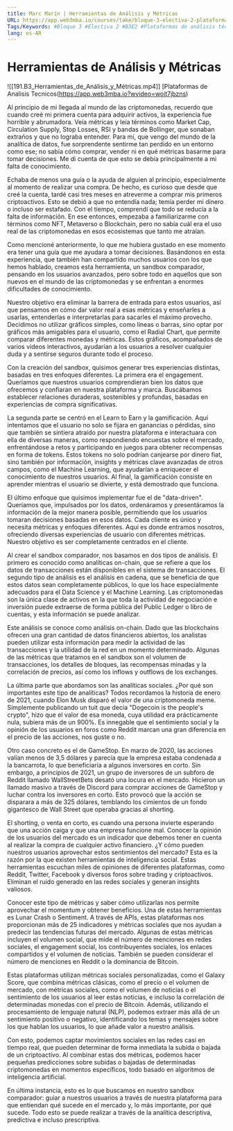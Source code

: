 ```yaml
---
title: Marc Marín | Herramientas de Análisis y Métricas
URL: https://app.web3mba.io/courses/take/bloque-3-electiva-2-plataformas-de-analisis-tecnico/lessons/39207278-marc-marin-herramientas-de-analisis-y-metricas
Tags/Keywords: #Bloque 3 #Electiva 2 #B3E2 #Plataformas de análisis técnico #Herramientas de Análisis y Métricas
lang: es-AR
---
```

# Herramientas de Análisis y Métricas
![[191.B3_Herramientas_de_Análisis_y_Métricas.mp4]]
[Plataformas de Analisis Tecnicos(https://app.web3mba.io?wvideo=woit7jbzns)

Al principio de mi llegada al mundo de las criptomonedas, recuerdo que cuando creé mi primera cuenta para adquirir activos, la experiencia fue horrible y abrumadora. Veía métricas y leía términos como Market Cap, Circulation Supply, Stop Losses, RSI y bandas de Bollinger, que sonaban extraños y que no lograba entender. Para mí, que vengo del mundo de la analítica de datos, fue sorprendente sentirme tan perdido en un entorno como ese; no sabía cómo comprar, vender ni en qué métricas basarme para tomar decisiones. Me di cuenta de que esto se debía principalmente a mi falta de conocimiento.

Echaba de menos una guía o la ayuda de alguien al principio, especialmente al momento de realizar una compra. De hecho, es curioso que desde que creé la cuenta, tardé casi tres meses en atreverme a comprar mis primeros criptoactivos. Esto se debió a que no entendía nada; temía perder mi dinero o incluso ser estafado. Con el tiempo, comprendí que todo se reducía a la falta de información. En ese entonces, empezaba a familiarizarme con términos como NFT, Metaverso o Blockchain, pero no sabía cuál era el uso real de las criptomonedas en esos ecosistemas que tanto me atraían.

Como mencioné anteriormente, lo que me hubiera gustado en ese momento era tener una guía que me ayudara a tomar decisiones. Basándonos en esta experiencia, que también han compartido muchos usuarios con los que hemos hablado, creamos esta herramienta, un sandbox comparador, pensando en los usuarios avanzados, pero sobre todo en aquellos que son nuevos en el mundo de las criptomonedas y se enfrentan a enormes dificultades de conocimiento.

Nuestro objetivo era eliminar la barrera de entrada para estos usuarios, así que pensamos en cómo dar valor real a esas métricas y enseñarles a usarlas, entenderlas e interpretarlas para sacarles el máximo provecho. Decidimos no utilizar gráficos simples, como líneas o barras, sino optar por gráficos más amigables para el usuario, como el Radial Chart, que permite comparar diferentes monedas y métricas. Estos gráficos, acompañados de varios vídeos interactivos, ayudarían a los usuarios a resolver cualquier duda y a sentirse seguros durante todo el proceso.

Con la creación del sandbox, quisimos generar tres experiencias distintas, basadas en tres enfoques diferentes. La primera era el engagement. Queríamos que nuestros usuarios comprendieran bien los datos que ofrecemos y confiaran en nuestra plataforma y marca. Buscábamos establecer relaciones duraderas, sostenibles y profundas, basadas en experiencias de compra significativas.

La segunda parte se centró en el Learn to Earn y la gamificación. Aquí intentamos que el usuario no solo se fijara en ganancias o pérdidas, sino que también se sintiera atraído por nuestra plataforma e interactuara con ella de diversas maneras, como respondiendo encuestas sobre el mercado, enfrentándose a retos y participando en juegos para obtener recompensas en forma de tokens. Estos tokens no solo podrían canjearse por dinero fiat, sino también por información, insights y métricas clave avanzadas de otros campos, como el Machine Learning, que ayudarían a enriquecer el conocimiento de nuestros usuarios. Al final, la gamificación consiste en aprender mientras el usuario se divierte, y está demostrado que funciona.

El último enfoque que quisimos implementar fue el de "data-driven". Queríamos que, impulsados por los datos, ordenáramos y presentáramos la información de la mejor manera posible, permitiendo que los usuarios tomaran decisiones basadas en esos datos. Cada cliente es único y necesita métricas y enfoques diferentes. Aquí es donde entramos nosotros, ofreciendo diversas experiencias de usuario con diferentes métricas. Nuestro objetivo es ser completamente centrados en el cliente.

Al crear el sandbox comparador, nos basamos en dos tipos de análisis. El primero es conocido como analíticas on-chain, que se refiere a que los datos de transacciones están disponibles en el sistema de transacciones. El segundo tipo de análisis es el análisis en cadena, que se beneficia de que estos datos sean completamente públicos, lo que los hace especialmente adecuados para el Data Science y el Machine Learning. Las criptomonedas son la única clase de activos en la que toda la actividad de negociación e inversión puede extraerse de forma pública del Public Ledger o libro de cuentas, y esta información se puede analizar.

Este análisis se conoce como análisis on-chain. Dado que las blockchains ofrecen una gran cantidad de datos financieros abiertos, los analistas pueden utilizar esta información para medir la actividad de las transacciones y la utilidad de la red en un momento determinado. Algunas de las métricas que tratamos en el sandbox son el volumen de transacciones, los detalles de bloques, las recompensas minadas y la correlación de precios, así como los inflows y outflows de los exchanges.

La última parte que abordamos son las analíticas sociales. ¿Por qué son importantes este tipo de analíticas? Todos recordamos la historia de enero de 2021, cuando Elon Musk disparó el valor de una criptomoneda meme. Simplemente publicando un tuit que decía "Dogecoin is the people's crypto", hizo que el valor de esa moneda, cuya utilidad era prácticamente nula, subiera más de un 900%. Es innegable que el sentimiento social y la opinión de los usuarios en foros como Reddit marcan una gran diferencia en el precio de las acciones, nos guste o no.

Otro caso concreto es el de GameStop. En marzo de 2020, las acciones valían menos de 3,5 dólares y parecía que la empresa estaba condenada a la bancarrota, lo que beneficiaría a algunos inversores en corto. Sin embargo, a principios de 2021, un grupo de inversores de un subforo de Reddit llamado WallStreetBets desató una locura en el mercado. Hicieron un llamado masivo a través de Discord para comprar acciones de GameStop y luchar contra los inversores en corto. Esto provocó que la acción se disparara a más de 325 dólares, temblando los cimientos de un fondo gigantesco de Wall Street que operaba gracias al shorting.

El shorting, o venta en corto, es cuando una persona invierte esperando que una acción caiga y que una empresa funcione mal. Conocer la opinión de los usuarios del mercado es un indicador que debemos tener en cuenta al realizar la compra de cualquier activo financiero. ¿Y cómo pueden nuestros usuarios aprovechar estos sentimientos del mercado? Esta es la razón por la que existen herramientas de inteligencia social. Estas herramientas escuchan miles de opiniones de diferentes plataformas, como Reddit, Twitter, Facebook y diversos foros sobre trading y criptoactivos. Eliminan el ruido generado en las redes sociales y generan insights valiosos.

Conocer este tipo de métricas y saber cómo utilizarlas nos permite aprovechar el momentum y obtener beneficios. Una de estas herramientas es Lunar Crash o Sentiment. A través de APIs, estas plataformas nos proporcionan más de 25 indicadores y métricas sociales que nos ayudan a predecir las tendencias futuras del mercado. Algunas de estas métricas incluyen el volumen social, que mide el número de menciones en redes sociales, el engagement social, los contribuyentes sociales, los enlaces compartidos y el volumen de noticias. También se pueden considerar el número de menciones en Reddit o la dominancia de Bitcoin.

Estas plataformas utilizan métricas sociales personalizadas, como el Galaxy Score, que combina métricas clásicas, como el precio o el volumen de mercado, con métricas sociales, como el volumen de noticias o el sentimiento de los usuarios al leer estas noticias, e incluso la correlación de determinadas monedas con el precio de Bitcoin. Además, utilizando el procesamiento de lenguaje natural (NLP), podemos extraer más allá de un sentimiento positivo o negativo, identificando los temas y mensajes sobre los que hablan los usuarios, lo que añade valor a nuestro análisis.

Con esto, podemos captar movimientos sociales en las redes casi en tiempo real, que pueden determinar de forma inmediata la subida o bajada de un criptoactivo. Al combinar estas dos métricas, podemos hacer pequeñas predicciones sobre subidas o bajadas de determinadas criptomonedas en momentos específicos, todo basado en algoritmos de inteligencia artificial.

En última instancia, esto es lo que buscamos en nuestro sandbox comparador: guiar a nuestros usuarios a través de nuestra plataforma para que entiendan qué sucede en el mercado y, lo más importante, por qué sucede. Todo esto se puede realizar a través de la analítica descriptiva, predictiva e incluso prescriptiva.